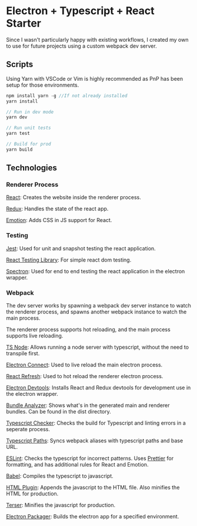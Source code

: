 # Electron + Typescript + React Starter

Since I wasn't particularly happy with existing workflows, I created my own to use for future projects using a custom webpack dev server.

## Scripts

Using Yarn with VSCode or Vim is highly recommended as PnP has been setup for those environments.

```js
npm install yarn -g //If not already installed
yarn install
```

```js
// Run in dev mode
yarn dev

// Run unit tests
yarn test

// Build for prod
yarn build
```

## Technologies

### Renderer Process

[React](https://www.npmjs.com/package/react): Creates the website inside the renderer process.

[Redux](https://www.npmjs.com/package/redux): Handles the state of the react app.

[Emotion](https://www.npmjs.com/package/@emotion/react): Adds CSS in JS support for React.

### Testing

[Jest](https://www.npmjs.com/package/jest): Used for unit and snapshot testing the react application.

[React Testing Library](https://www.npmjs.com/package/@testing-library/react): For simple react dom testing.

[Spectron](https://www.npmjs.com/package/spectron): Used for end to end testing the react application in the electron wrapper.

### Webpack

The dev server works by spawning a webpack dev server instance to watch the renderer process, and spawns another webpack instance to watch the main process.

The renderer process supports hot reloading, and the main process supports live reloading.

[TS Node](https://www.npmjs.com/package/ts-node): Allows running a node server with typescript, without the need to transpile first.

[Electron Connect](https://www.npmjs.com/package/electron-connect): Used to live reload the main electron process.

[React Refresh](https://www.npmjs.com/package/react-refresh): Used to hot reload the renderer electron process.

[Electron Devtools](https://www.npmjs.com/package/electron-devtools-installer): Installs React and Redux devtools for development use in the electron wrapper.

[Bundle Analyzer](https://www.npmjs.com/package/webpack-bundle-analyzer): Shows what's in the generated main and renderer bundles. Can be found in the dist directory.

[Typescript Checker](https://www.npmjs.com/package/fork-ts-checker-webpack-plugin): Checks the build for Typescript and linting errors in a seperate process.

[Typescript Paths](https://www.npmjs.com/package/tsconfig-paths-webpack-plugin): Syncs webpack aliases with typescript paths and base URL.

[ESLint](https://www.npmjs.com/package/eslint): Checks the typescript for incorrect patterns. Uses [Prettier](https://www.npmjs.com/package/prettier) for formatting, and has additional rules for React and Emotion.

[Babel](https://www.npmjs.com/package/@babel/core): Compiles the typescript to javascript.

[HTML Plugin](https://www.npmjs.com/package/html-webpack-plugin): Appends the javascript to the HTML file. Also minifies the HTML for production.

[Terser](https://www.npmjs.com/package/terser-webpack-plugin): Minifies the javascript for production.

[Electron Packager](https://www.npmjs.com/package/electron-packager): Builds the electron app for a specified environment.